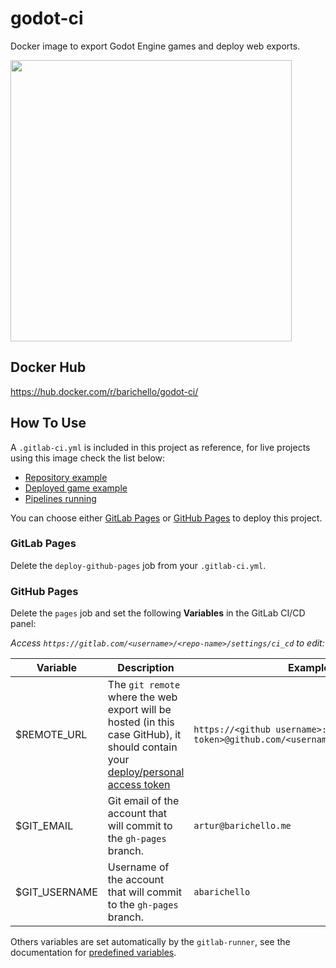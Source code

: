 # godot-ci
Docker image to export Godot Engine games and deploy web exports.

<img src="https://i.imgur.com/nwZHG4f.png" width=450>

## Docker Hub
https://hub.docker.com/r/barichello/godot-ci/

## How To Use

A `.gitlab-ci.yml` is included in this project as reference, for live projects using this image check the list below:<br>

- [Repository example](https://github.com/aBARICHELLO/game-off)
- [Deployed game example](http://barichello.me/game-off/)
- [Pipelines running](https://gitlab.com/BARICHELLO/game-off/pipelines)

You can choose either [GitLab Pages](https://gitlab.com/help/user/project/pages/index.md) or [GitHub Pages](https://pages.github.com/) to deploy this project.

### GitLab Pages

Delete the `deploy-github-pages` job from your `.gitlab-ci.yml`.

### GitHub Pages

Delete the `pages` job and set the following **Variables** in the GitLab CI/CD panel:

*Access `https://gitlab.com/<username>/<repo-name>/settings/ci_cd` to edit:*

|Variable|Description|Example|
|-|-|-|
| $REMOTE_URL | The `git remote` where the web export will be hosted (in this case GitHub), it should contain your [deploy/personal access token](https://github.com/settings/tokens)|`https://<github username>:<deploy token>@github.com/<username>/<repository>.git`
| $GIT_EMAIL | Git email of the account that will commit to the `gh-pages` branch. | `artur@barichello.me`
| $GIT_USERNAME | Username of the account that will commit to the `gh-pages` branch. | `abarichello`

Others variables are set automatically by the `gitlab-runner`, see the documentation for [predefined variables](https://docs.gitlab.com/ee/ci/variables/predefined_variables.html).<br>
